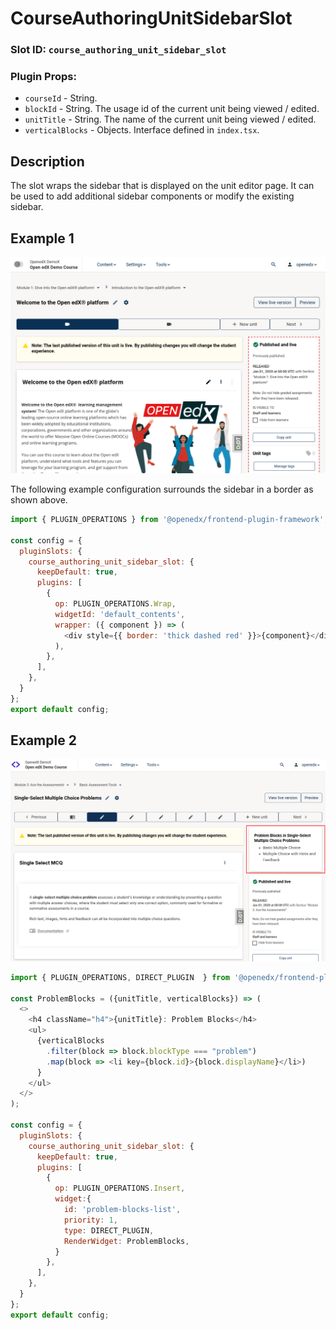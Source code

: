 # CourseAuthoringUnitSidebarSlot

### Slot ID: `course_authoring_unit_sidebar_slot`

### Plugin Props:

* `courseId` - String.
* `blockId` - String. The usage id of the current unit being viewed / edited.
* `unitTitle` - String. The name of the current unit being viewed / edited.
* `verticalBlocks` - Objects. Interface defined in `index.tsx`.

## Description

The slot wraps the sidebar that is displayed on the unit editor page. It can
be used to add additional sidebar components or modify the existing sidebar.

## Example 1

![Screenshot of the unit sidebar surrounded by border](./images/unit_sidebar_with_border.png)

The following example configuration surrounds the sidebar in a border as shown above.

```js
import { PLUGIN_OPERATIONS } from '@openedx/frontend-plugin-framework';

const config = {
  pluginSlots: {
    course_authoring_unit_sidebar_slot: {
      keepDefault: true,
      plugins: [
        {
          op: PLUGIN_OPERATIONS.Wrap,
          widgetId: 'default_contents',
          wrapper: ({ component }) => (
            <div style={{ border: 'thick dashed red' }}>{component}</div>
          ),
        },
      ],
    },
  }
};
export default config;
```

## Example 2

![Screenshot of the unit sidebar with an extra component listing all the problem blocks](./images/unit_sidebar_with_problem_blocks_list.png)

```js
import { PLUGIN_OPERATIONS, DIRECT_PLUGIN  } from '@openedx/frontend-plugin-framework';

const ProblemBlocks = ({unitTitle, verticalBlocks}) => (
  <>
    <h4 className="h4">{unitTitle}: Problem Blocks</h4>
    <ul>
      {verticalBlocks
        .filter(block => block.blockType === "problem")
        .map(block => <li key={block.id}>{block.displayName}</li>)
      }
    </ul>
  </>
); 

const config = {
  pluginSlots: {
    course_authoring_unit_sidebar_slot: {
      keepDefault: true,
      plugins: [
        {
          op: PLUGIN_OPERATIONS.Insert,
          widget:{
            id: 'problem-blocks-list',
            priority: 1,
            type: DIRECT_PLUGIN,
            RenderWidget: ProblemBlocks,
          }
        },
      ],
    },
  }
};
export default config;
```
